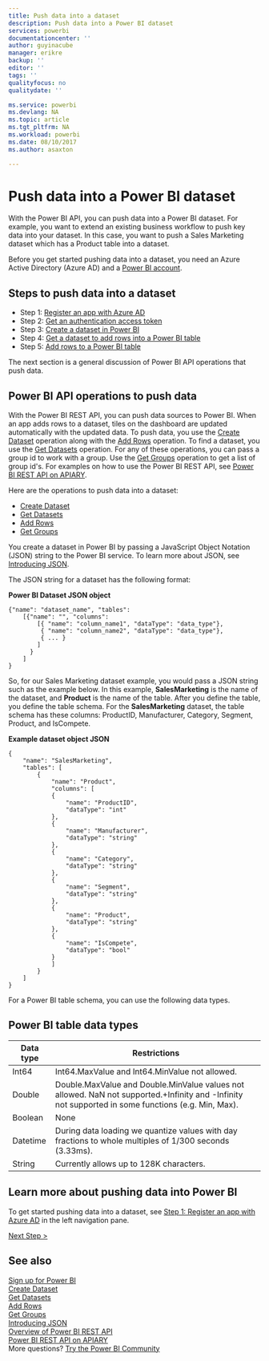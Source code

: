 ```yaml
---
title: Push data into a dataset
description: Push data into a Power BI dataset
services: powerbi
documentationcenter: ''
author: guyinacube
manager: erikre
backup: ''
editor: ''
tags: ''
qualityfocus: no
qualitydate: ''

ms.service: powerbi
ms.devlang: NA
ms.topic: article
ms.tgt_pltfrm: NA
ms.workload: powerbi
ms.date: 08/10/2017
ms.author: asaxton

---
```

# Push data into a Power BI dataset
With the Power BI API, you can push data into a Power BI dataset. For example, you want to extend an existing business workflow to push key data into your dataset. In this case, you want to push a Sales Marketing dataset which has a Product table into a dataset.

Before you get started pushing data into a dataset, you need an Azure Active Directory (Azure AD) and a [Power BI account](developer/create-an-azure-active-directory-tenant.md).

## Steps to push data into a dataset
* Step 1: [Register an app with Azure AD](powerbi-developer-walkthrough-push-data-register-app-with-azure-ad.md)
* Step 2: [Get an authentication access token](powerbi-developer-walkthrough-push-data-get-token.md)
* Step 3: [Create a dataset in Power BI](powerbi-developer-walkthrough-push-data-create-dataset.md)
* Step 4: [Get a dataset to add rows into a Power BI table](powerbi-developer-walkthrough-push-data-get-datasets.md)
* Step 5: [Add rows to a Power BI table](powerbi-developer-walkthrough-push-data-add-rows.md)

The next section is a general discussion of Power BI API operations that push data.

## Power BI API operations to push data
With the Power BI REST API, you can push data sources to Power BI. When an app adds rows to a dataset, tiles on the dashboard are updated automatically with the updated data. To push data, you use the [Create Dataset](https://msdn.microsoft.com/library/mt203562.aspx) operation along with the [Add Rows](https://msdn.microsoft.com/library/mt203561.aspx) operation. To find a dataset, you use the [Get Datasets](https://msdn.microsoft.com/library/mt203567.aspx) operation. For any of these operations, you can pass a group id to work with a group. Use the [Get Groups](https://msdn.microsoft.com/library/mt243842.aspx) operation to get a list of group id's. For examples on how to use the Power BI REST API, see [Power BI REST API on APIARY](http://docs.powerbi.apiary.io/).

Here are the operations to push data into a dataset:

* [Create Dataset](https://msdn.microsoft.com/library/mt203562.aspx)
* [Get Datasets](https://msdn.microsoft.com/library/mt203567.aspx)
* [Add Rows](https://msdn.microsoft.com/library/mt203561.aspx)
* [Get Groups](https://msdn.microsoft.com/library/mt243842.aspx)

You create a dataset in Power BI by passing a JavaScript Object Notation (JSON) string to the Power BI service. To learn more about JSON, see [Introducing JSON](http://json.org/).

The JSON string for a dataset has the following format:

**Power BI Dataset JSON object**

    {"name": "dataset_name", "tables":
        [{"name": "", "columns":
            [{ "name": "column_name1", "dataType": "data_type"},
             { "name": "column_name2", "dataType": "data_type"},
             { ... }
            ]
          }
        ]
    }

So, for our Sales Marketing dataset example, you would pass a JSON string such as the example below. In this example, **SalesMarketing** is the name of the dataset, and **Product** is the name of the table. After you define the table, you define the table schema. For the **SalesMarketing** dataset, the table schema has these columns: ProductID, Manufacturer, Category, Segment, Product, and IsCompete.

**Example dataset object JSON**

    {
        "name": "SalesMarketing",
        "tables": [
            {
                "name": "Product",
                "columns": [
                {
                    "name": "ProductID",
                    "dataType": "int"
                },
                {
                    "name": "Manufacturer",
                    "dataType": "string"
                },
                {
                    "name": "Category",
                    "dataType": "string"
                },
                {
                    "name": "Segment",
                    "dataType": "string"
                },
                {
                    "name": "Product",
                    "dataType": "string"
                },
                {
                    "name": "IsCompete",
                    "dataType": "bool"
                }
                ]
            }
        ]
    }

For a Power BI table schema, you can use the following data types.

## Power BI table data types
| **Data type** | **Restrictions** |
| --- | --- |
| Int64 |Int64.MaxValue and Int64.MinValue not allowed. |
| Double |Double.MaxValue and Double.MinValue values not allowed. NaN not supported.+Infinity and -Infinity not supported in some functions (e.g. Min, Max). |
| Boolean |None |
| Datetime |During data loading we quantize values with day fractions to whole multiples of 1/300 seconds (3.33ms). |
| String |Currently allows up to 128K characters. |

## Learn more about pushing data into Power BI
To get started pushing data into a dataset, see [Step 1: Register an app with Azure AD](powerbi-developer-walkthrough-push-data-register-app-with-azure-ad.md) in the left navigation pane.

[Next Step >](powerbi-developer-walkthrough-push-data-register-app-with-azure-ad.md)

## See also
[Sign up for Power BI](developer/create-an-azure-active-directory-tenant.md)  
[Create Dataset](https://msdn.microsoft.com/library/mt203562.aspx)  
[Get Datasets](https://msdn.microsoft.com/library/mt203567.aspx)  
[Add Rows](https://msdn.microsoft.com/library/mt203561.aspx)  
[Get Groups](https://msdn.microsoft.com/library/mt243842.aspx)  
[Introducing JSON](http://json.org/)  
[Overview of Power BI REST API](powerbi-developer-overview-of-power-bi-rest-api.md)  
[Power BI REST API on APIARY](http://docs.powerbi.apiary.io/)  
More questions? [Try the Power BI Community](http://community.powerbi.com/)

